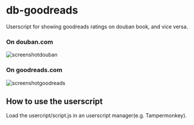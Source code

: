 # db-goodreads
Userscript for showing goodreads ratings on douban book, and vice versa.

### On douban.com
![screenshotdouban](https://github.com/user-attachments/assets/e6ec438e-8d46-4c6f-bc0c-40b9041ef461)


### On goodreads.com
![screenshotgoodreads](https://github.com/user-attachments/assets/a37ba484-eb60-4b12-ad5e-15476e0e50b5)



## How to use the userscript
Load the usercript/script.js in an userscript manager(e.g. Tampermonkey).



